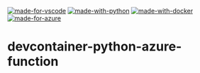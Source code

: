 [![made-for-vscode](https://badgen.net/badge/Made%20for/VSCode/?color=blue&icon=visualstudio)](https://code.visualstudio.com/)
[![made-with-python](https://badgen.net/badge/Made%20with/Python/?color=blue&icon=pypi)](https://www.python.org/)
[![made-with-docker](https://badgen.net/badge/Made%20with/Docker/?color=blue&icon=docker)](https://www.docker.com/)
[![made-for-azure](https://badgen.net/badge/Made%20for/Microsoft%20Azure/?color=blue&icon=azure)](https://learn.microsoft.com/en-us/azure/azure-functions/functions-overview)

# devcontainer-python-azure-function
